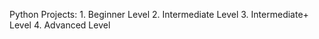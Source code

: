 Python Projects:
    1.  Beginner Level
    2.  Intermediate Level
    3.  Intermediate+ Level
    4.  Advanced Level